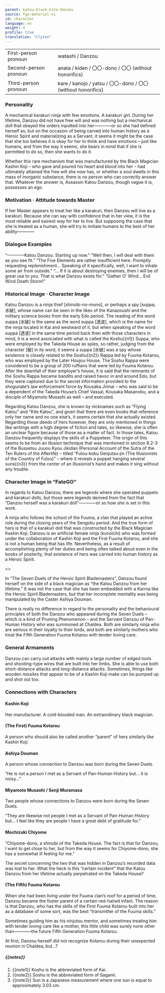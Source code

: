 ```yaml
---
parent: katou-black-kite-danzou
source: fgo-material-vi
id: character
language: en
weight: 4
profile: true
translation: "Clyton"
---
```


<table>
  <tr><td>First-person pronoun</td><td>watashi / Danzou</td></tr>
  <tr><td>Second-person pronoun</td><td>anata / kiden / 〇〇-dono / 〇〇 (without honorifics)</td></tr>
  <tr><td>Third-person pronoun</td><td>kare / kanojo / yatsu / 〇〇-dono / 〇〇 (without honorifics)</td></tr>
</table>

### Personality

A mechanical karakuri ninja with few emotions. A karakuri girl. During her lifetime, Danzou did not have free will and was nothing but a mechanical doll that obeyed the orders inputted into her————or so she had defined herself as, but on the occasion of being carved into human history as a Heroic Spirit and materializing as a Servant, it seems it might be the case that she too believes it is okay for her to think and have emotions – just like humans, and from the way it seems, she bears in mind that if she is permitted to do so, then she wants to do it.

Whether this rare mechanism that was manufactured by the Black Magician Kashin Koji – who gave and poured his heart and blood into her – had ultimately attained the free will she now has, or whether a soul dwells in this mass of inorganic substance, there is no person who can correctly answer that. Whatever the answer is, Assassin Katou Danzou, though vague it is, possesses an ego.

### Motivation · Attitude towards Master

If her Master appears to treat her like a karakuri, then Danzou will live as a karakuri. Because she can say with confidence that in her view, it is the most reliable and easiest way for her to live. But supposing the case that she is treated as a human, she will try to imitate humans to the best of her ability————

### Dialogue Examples

“————Katou Danzou. Starting up now.”
“Well then, I will deal with them as you see fit.”
“The Five Elements are rather insufficient here. Promptly requesting replenishment… Speaking of it specifically, well, I want to inhale some air from outside.”
“… If it is about destroying enemies, then I will be of great use to you. That is what Danzou exists for.”
“Gather O’ Wind… Evil Wind Death Storm!”

### Historical Image · Character Image

Katou Danzou is a ninja thief [shinobi-no-mono], or perhaps a spy [suppa; 水破], whose name can be seen in the likes of the Kanazoushi and the military science books from the early Edo period. The reading of the word suppa [水破] is the same as the word suppa [透波], which is the name for the ninja located in Kai and westward of it, but when speaking of the word suppa [透波] in the same time period back then with those characters in mind, it is a word associated with what is called the Koshu{{n1}} Suppa, who were employed by the Takeda House as spies, so rather, judging from the character [破] in its word, it seems a suppa [水破] was a spy whose existence is closely related to the Soshu{{n2}} Rappa led by Fuuma Kotarou, who was employed by the Later Houjou House. The Soshu Rappa were considered to be a group of 200 ruffians that were led by Fuuma Kotarou. After the downfall of their employer’s house, it is said that the remnants of the Soshu Rappa became bandits and raised havoc in and around Edo, but they were captured due to the secret information provided to the shogunate’s law enforcement force by Kousaka Jinnai – who was said to be a dependent of the Takeda House’s Chief Vassal, Kousaka Masanobu, and a disciple of Miyamoto Musashi as well – and executed.

Regarding Katou Danzou, she is known by nicknames such as “Flying Katou” and “Kite Katou”, and given that there are even books that reference only her name and no one else’s, it seems certain that she actually existed. Regarding those deeds of hers however, they are only mentioned in things like writings with a high degree of fiction and tales, so likewise, she is often an unclear figure because of those as a matter of fact. In those tales, Katou Danzou frequently displays the skills of a Puppeteer. The origin of this seems to be from an illusion technique that was mentioned in section 8.2-3 of the Bussetsu Juuou Kyou Jikidan (Personal Account of the Sutra of the Ten Rulers of the Afterlife) – titled “Fulou-koku Genjutsu-jin (The Illusionists of the Country of Fulou)” – where it reveals a puppet hanging several suns{{n3}} from the center of an illusionist’s hand and makes it sing without any trouble.

### Character Image in “FateGO”

In regards to Katou Danzou, there are legends where she operated puppets and karakuri dolls, but those were legends derived from the fact that “Danzou herself was a karakuri doll”————or so how she is set in this work.

A ninja who follows the school of the Fuuma, a clan that played an active role during the closing years of the Sengoku period. And the true form of hers is that of a karakuri doll that was constructed by the Black Magician Kashin Koji. Danzou is an artificial female ninja (kunoichi) who was formed under the collaboration of Kashin Koji and the First Fuuma Kotarou, and she is not a human being that has life. Nevertheless, as a result of accomplishing plenty of her duties and being often talked about even in the books of posterity, that existence of hers was carved into human history as a Heroic Spirit.

<>

In “The Seven Duels of the Heroic Spirit Blademasters”, Danzou found herself on the side of a black magician as “the Katou Danzou from her lifetime.” It was not the case that she has been embedded with a Karma like the Heroic Spirit Blademasters, but that her incomplete mentality was being manipulated by the Caster Ashiya Douman.

There is really no difference in regard to the personality and the behavioural principles of both the Danzou who appeared during the Seven Duels – which is a kind of Pruning Phenomenon – and the Servant Danzou of Pan-Human History who was summoned at Chaldea. Both are similarly ninja who are serious in their loyalty to their lords, and both are similarly mothers who treat the Fifth Generation Fuuma Kotarou with tender loving care.

### General Armaments

Danzou can carry out attacks with mainly a large number of edged tools and shooting-type wires that are built into her limbs. She is able to use both short-distance attacks and long-distance attacks. Sometimes, things like wooden missiles that appear to be of a Kashin Koji make can be pumped up and shot out too.

### Connections with Characters

#### Kashin Koji

Her manufacturer. A cold-blooded man. An extraordinary black magician.

#### (The First) Fuuma Kotarou

A person who should also be called another “parent” of hers similarly like Kashin Koji.

#### Ashiya Douman

A person whose connection to Danzou was born during the Seven Duels.

“He is not a person I met as a Servant of Pan-Human History but… it is noisy…”

#### Miyamoto Musashi / Senji Muramasa

Two people whose connections to Danzou were born during the Seven Duels.

“They are likewise not people I met as a Servant of Pan-Human History but… I feel like they are people I have a great debt of gratitude for.”

#### Mochizuki Chiyome

“Chiyome-dono, a shinobi of the Takeda House. The fact is that for Danzou, I want to get close to her, but from the way it seems for Chiyome-dono, she has a somewhat ill feeling for me.”

The secret concerning the two that was hidden in Danzou’s recorded data was lost to her. What the heck is this “certain incident” that the Katou Danzou from her lifetime actually perpetrated on the Takeda House?

#### (The Fifth) Fuuma Kotarou

When she had been living under the Fuuma clan’s roof for a period of time, Danzou became the foster parent of a certain red-haired infant. The reason is that Danzou, who has the skills of the First Fuuma Kotarou built into her as a database of some sort, was the best “transmitter of the Fuuma skills.”

Sometimes guiding him as his ninjutsu mentor, and sometimes treating him with tender loving care like a mother, this little child was surely none other than————the future Fifth Generation Fuuma Kotarou.

At first, Danzou herself did not recognize Kotarou during their unexpected reunion in Chaldea, but…?

##### {{notes}}

1. {{note1}} Koshu is the abbreviated form of Kai.
2. {{note2}} Soshu is the abbreviated form of Sagami.
3. {{note3}} Sun is a Japanese measurement where one sun is equal to approximately 3.03 cm.
